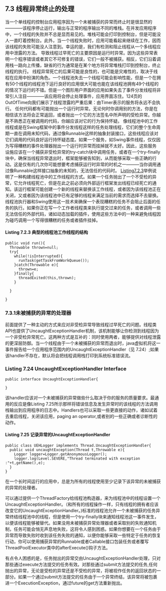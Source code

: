 ## 7.3 线程异常终止的处理
当一个单线程的控制台应用程序因为一个未被捕获的异常而终止时是很显然的————该程序停止运行，输出与正常的程序输出不同的堆栈。在并发应用程序中，一个线程的失败并不总是显而易见的。堆栈可能会打印到控制台，但是可能没人一直盯着控制台。此外，当一个线程失败时，应用可能看起来继续在工作，因而该线程的失败可能没人注意到。幸运的是，我们有检测和阻止线程从一个多线程应用中泄露的方法。
导致线程过早死亡的主要原因是运行时异常。因为这些异常表明一个程序错误或者其它不可修复的错误，它们一般不被捕获。相反，它们沿着调用栈一路向上传播，缺省的行为通常是在某个地方将异常堆栈打印到控制台，终止线程的执行。
线程异常死亡的后果可能是良性的，也可能是灾难性的，取决于线程在应用中扮演的角色。一个线程池失去一个线程可能会影响性能，但是一个在拥有50个线程的线程池下运行良好的应用很大可能也能在该线程池拥有49个线程的的情况下运行的不错。但是一个图形用户界面的应用如果失去了事件分发线程将非常引人注目————该应用将会停止处理事件，应用界面冻住。124页的OutOfTime向我们展示了线程泄露的严重后果：由Timer表示的服务将永远不会执行。
任何代码都有可能抛出一个运行时异常。无论何时你调用别的方法，你是在相信该方法将会正常返回，或者抛出一个它的方法签名中所声明的受检异常。你越是不熟悉正在被调用的代码，你越应该对它的行为保持怀疑。
像线程池中的工作线程或是在Swing框架中的事件分发线程这样的任务处理线程，它们的整个生命周期一直在调用未知代码，通过像Runnable这样的抽象封装接口，这些线程应该对它们调用的代码良好运行持怀疑态度。如果一个服务，如Swing事件线程，仅仅因为写得糟糕的事件处理器抛出一个运行时异常而挂掉就不太好。因此，这些服务
设施应该在一个捕获非受检异常的try-catch块中调用任务，或者在一个try-finally块中，确保当线程异常退出时，框架能够被告知到，从而能够采取一些正确的行动。这是仅有的几次你可能想要考虑捕获运行时异常的时机之一———当你调用通过像Runnable这样接口抽象的未知的，无法信任的代码时。
[Listing7.2.3]()举例说明了一种构建线程池中的工作线程的方式。如果一个任务抛出了一个不受检的异常，它允许线程死亡，但是在此之前必须向外部运行框架发出线程已经死亡的通知。该运行框架可能创建一个新的线程来替换该工作线程，或者因为该线程池正在关闭，又或者因为该线程池中已有足够的线程来满足当前的需求而选择不去替换。线程池执行器和Swing使用这一技术来确保一个表现糟糕的任务不会阻止后面的任务的执行。如果你正在写一个工作者线程类来执行提交过来的任务，或者调用一些无法信任的外部代码，诸如动态加载的插件，使用这些方法中的一种来避免线程因为碰巧调用一个写得很糟糕的任务或者插件挂掉。
#### Listing 7.2.3 典型的线程池工作线程的结构
```
public void run(){
  Throwable thrown=null;
  try{
    while(!isInterrupted){
      runTask(getTaskFromWorkQueue());
    }catch(Throwable e){
      thrown=e;
    }finally{
      threadExited(this,thrown);
    }
  
  }

}
```
### 7.3.1未被捕获的异常的处理器
前面提供了一种主动的方式来应对非受检异常导致线程过早死亡的问题。线程类API也提供了UncaughtExceptionHandler机制，该机制能够让你检测到线程因为一个非受检异常死亡。这两种方式是互补的：同时使用两者，能够提供对线程泄露的更深层防御。当一个线程由于一个未被捕获的异常而退出时，java虚拟机将这一事件报告给一个应用程序范围内的UncaughtExceptionHandler（见 7.24）;如果该handler不存在，默认将会把线程调用栈打印到系统标准错误流。
### Listing 7.24 UncaughtExceptionHandler Interface
```
public interface UncaughtExceptionHandler{

}
```
该handler应该对一个未被捕获的异常做些什么取决于你的服务的质量要求。最通用的反应是像Listing 7.25所示那样将错误信息及发生异常时的该线程的方法调用栈输出到应用程序的日志中。Handlers也可以采取一些更直接的动作，诸如试着去重启线程，关闭该应用，paging an operator,或者别的一些正确或者诊断性的动作。

#### Listing 7.25 记录异常的UncaughtExceptionHandler
```
public class UEHLogger implements Thread.UncaughtExceptionHandler{
  public void uncaughtException(Thread t,Throwable e){
    Logger logger=Logger.getAnonymousLogger();
    logger.log(Level.SEVERE,"Thread terminated with exception :"+t,getName(),e);
  }
}
```
在一个长时间运行的应用中，总是为所有的线程使用至少记录下该异常的未被捕获的异常的处理者。

可以通过提供一个ThreadFactory给线程池构造器，来为线程池中的线程设置一个UncaughtExceptionHandler。（和所有的线程操作一样，只有线程的拥有者应该改变它的UncaughtExceptionHandler。)标准的线程池允许一个未被捕获的任务异常终结线程池中的线程，但是使用一个try-finally块来通知线程池这一事件发生，以便该线程能够被替代。如果没用未被捕获异常处理器或者采取别的失败通知机制，任务可能会悄无声息地失败，这将令人感到困惑。如果你想要在一个任务由于异常而导致失败时收到该任务失败的通知，以便你能够采取一些特定于任务的恢复行动，你可以使用捕获异常的Runnable或者Callable接口包装任务或者覆写ThreadPoolExecutor类中的afterExecute()钩子方法。

有点令人困惑的是，任务抛出的异常交由UncaughtExceptionHandler处理，只对那些通过execute方法提交的任务有效。对那些通过submit方法提交的任务,任何抛出的异常，无论是受检的异常还是不受检的异常，将被视作任务的返回状态的一部分。如果一个通过submit方法提交的任务由于一个异常终结，该异常将被包裹进一个ExecutionException，通过future的get方法重新抛出。

